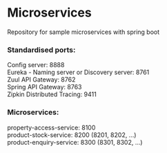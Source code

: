 # Microservices
Repository for sample microservices with spring boot

### Standardised ports:

Config server: 8888 \
Eureka - Naming server or Discovery server: 8761 \
Zuul API Gateway: 8762 \
Spring API Gateway: 8763 \
Zipkin Distributed Tracing: 9411

### Microservices:

property-access-service: 8100 \
product-stock-service: 8200 (8201, 8202, ...) \
product-enquiry-service: 8300 (8301, 8302, ...)
